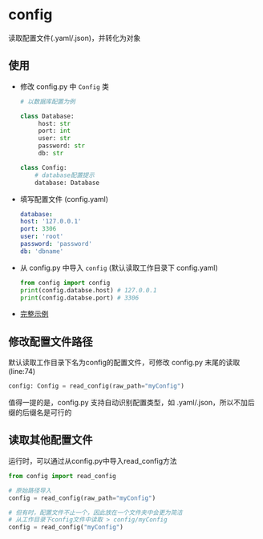 # config

读取配置文件(.yaml/.json)，并转化为对象  

## 使用

 - 修改 config.py 中 `Config` 类
   ```python
   # 以数据库配置为例
   
   class Database:
        host: str
        port: int
        user: str
        password: str
        db: str

   class Config:
       # database配置提示
       database: Database
   ``` 
 - 填写配置文件 (config.yaml)
   ```yaml
   database:
   host: '127.0.0.1'
   port: 3306
   user: 'root'
   password: 'password'
   db: 'dbname'
   ```
 - 从 config.py 中导入 `config` (默认读取工作目录下 config.yaml)
   ```python
   from config import config
   print(config.databse.host) # 127.0.0.1
   print(config.databse.port) # 3306
   ```

 - [完整示例](./example/config.py)

## 修改配置文件路径

默认读取工作目录下名为config的配置文件，可修改 config.py 末尾的读取 (line:74)
```python
config: Config = read_config(raw_path="myConfig")
```
值得一提的是，config.py 支持自动识别配置类型，如 .yaml/.json，所以不加后缀的后缀名是可行的

## 读取其他配置文件

运行时，可以通过从config.py中导入read_config方法
```python
from config import read_config

# 原始路径导入
config = read_config(raw_path="myConfig")

# 但有时，配置文件不止一个，因此放在一个文件夹中会更为简洁
# 从工作目录下config文件中读取 > config/myConfig
config = read_config("myConfig")
```


